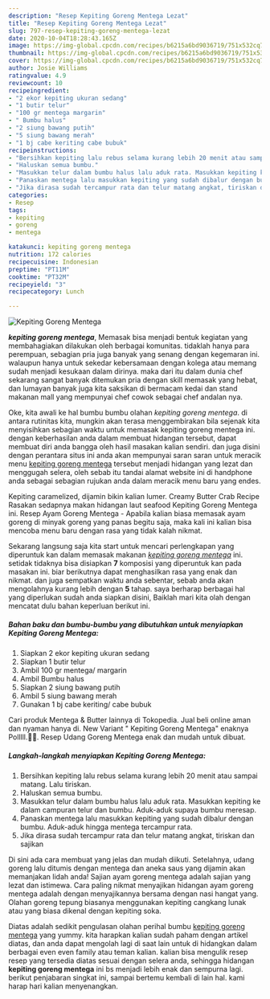```yaml
---
description: "Resep Kepiting Goreng Mentega Lezat"
title: "Resep Kepiting Goreng Mentega Lezat"
slug: 797-resep-kepiting-goreng-mentega-lezat
date: 2020-10-04T18:28:43.165Z
image: https://img-global.cpcdn.com/recipes/b6215a6bd9036719/751x532cq70/kepiting-goreng-mentega-foto-resep-utama.jpg
thumbnail: https://img-global.cpcdn.com/recipes/b6215a6bd9036719/751x532cq70/kepiting-goreng-mentega-foto-resep-utama.jpg
cover: https://img-global.cpcdn.com/recipes/b6215a6bd9036719/751x532cq70/kepiting-goreng-mentega-foto-resep-utama.jpg
author: Josie Williams
ratingvalue: 4.9
reviewcount: 10
recipeingredient:
- "2 ekor kepiting ukuran sedang"
- "1 butir telur"
- "100 gr mentega margarin"
- " Bumbu halus"
- "2 siung bawang putih"
- "5 siung bawang merah"
- "1 bj cabe keriting cabe bubuk"
recipeinstructions:
- "Bersihkan kepiting lalu rebus selama kurang lebih 20 menit atau sampai matang. Lalu tiriskan."
- "Haluskan semua bumbu."
- "Masukkan telur dalam bumbu halus lalu aduk rata. Masukkan kepiting ke dalam campuran telur dan bumbu. Aduk-aduk supaya bumbu meresap."
- "Panaskan mentega lalu masukkan kepiting yang sudah dibalur dengan bumbu. Aduk-aduk hingga mentega tercampur rata."
- "Jika dirasa sudah tercampur rata dan telur matang angkat, tiriskan dan sajikan"
categories:
- Resep
tags:
- kepiting
- goreng
- mentega

katakunci: kepiting goreng mentega 
nutrition: 172 calories
recipecuisine: Indonesian
preptime: "PT11M"
cooktime: "PT32M"
recipeyield: "3"
recipecategory: Lunch

---
```



![Kepiting Goreng Mentega](https://img-global.cpcdn.com/recipes/b6215a6bd9036719/751x532cq70/kepiting-goreng-mentega-foto-resep-utama.jpg)

<b><i>kepiting goreng mentega</i></b>, Memasak bisa menjadi bentuk kegiatan yang membahagiakan dilakukan oleh berbagai komunitas. tidaklah hanya para perempuan, sebagian pria juga banyak yang senang dengan kegemaran ini. walaupun hanya untuk sekedar kebersamaan dengan kolega atau memang sudah menjadi kesukaan dalam dirinya. maka dari itu dalam dunia chef sekarang sangat banyak ditemukan pria dengan skill memasak yang hebat, dan lumayan banyak juga kita saksikan di bermacam kedai dan stand makanan mall yang mempunyai chef cowok sebagai chef andalan nya.

Oke, kita awali ke hal bumbu bumbu olahan <i>kepiting goreng mentega</i>. di antara rutinitas kita, mungkin akan terasa menggembirakan bila sejenak kita menyisihkan sebagian waktu untuk memasak kepiting goreng mentega ini. dengan keberhasilan anda dalam membuat hidangan tersebut, dapat membuat diri anda bangga oleh hasil masakan kalian sendiri. dan juga disini dengan perantara situs ini anda akan mempunyai saran saran untuk meracik menu <u>kepiting goreng mentega</u> tersebut menjadi hidangan yang lezat dan menggugah selera, oleh sebab itu tandai alamat website ini di handphone anda sebagai sebagian rujukan anda dalam meracik menu baru yang endes.

Kepiting caramelized, dijamin bikin kalian lumer. Creamy Butter Crab Recipe Rasakan sedapnya makan hidangan laut seafood Kepiting Goreng Mentega ini. Resep Ayam Goreng Mentega - Apabila kalian biasa memasak ayam goreng di minyak goreng yang panas begitu saja, maka kali ini kalian bisa mencoba menu baru dengan rasa yang tidak kalah nikmat.


Sekarang langsung saja kita start untuk mencari perlengkapan yang diperuntuk kan dalam memasak makanan <u><i>kepiting goreng mentega</i></u> ini. setidak tidaknya bisa disiapkan <b>7</b> komposisi yang diperuntuk kan pada masakan ini. biar berikutnya dapat menghasilkan rasa yang enak dan nikmat. dan juga sempatkan waktu anda sebentar, sebab anda akan mengolahnya kurang lebih dengan <b>5</b> tahap. saya berharap berbagai hal yang diperlukan sudah anda siapkan disini, Baiklah mari kita olah dengan mencatat dulu bahan keperluan berikut ini.

<!--inarticleads1-->

##### Bahan baku dan bumbu-bumbu yang dibutuhkan untuk menyiapkan Kepiting Goreng Mentega:

1. Siapkan 2 ekor kepiting ukuran sedang
1. Siapkan 1 butir telur
1. Ambil 100 gr mentega/ margarin
1. Ambil  Bumbu halus
1. Siapkan 2 siung bawang putih
1. Ambil 5 siung bawang merah
1. Gunakan 1 bj cabe keriting/ cabe bubuk


Cari produk Mentega &amp; Butter lainnya di Tokopedia. Jual beli online aman dan nyaman hanya di. New Variant &#34; Kepiting Goreng Mentega&#34; enaknya Polllll.🦀😚. Resep Udang Goreng Mentega enak dan mudah untuk dibuat. 

<!--inarticleads2-->

##### Langkah-langkah menyiapkan Kepiting Goreng Mentega:

1. Bersihkan kepiting lalu rebus selama kurang lebih 20 menit atau sampai matang. Lalu tiriskan.
1. Haluskan semua bumbu.
1. Masukkan telur dalam bumbu halus lalu aduk rata. Masukkan kepiting ke dalam campuran telur dan bumbu. Aduk-aduk supaya bumbu meresap.
1. Panaskan mentega lalu masukkan kepiting yang sudah dibalur dengan bumbu. Aduk-aduk hingga mentega tercampur rata.
1. Jika dirasa sudah tercampur rata dan telur matang angkat, tiriskan dan sajikan


Di sini ada cara membuat yang jelas dan mudah diikuti. Setelahnya, udang goreng lalu ditumis dengan mentega dan aneka saus yang dijamin akan memanjakan lidah anda! Sajian ayam goreng mentega adalah sajian yang lezat dan istimewa. Cara paling nikmat menyajikan hidangan ayam goreng mentega adalah dengan menyajikannya bersama dengan nasi hangat yang. Olahan goreng tepung biasanya menggunakan kepiting cangkang lunak atau yang biasa dikenal dengan kepiting soka. 

Diatas adalah sedikit pengulasan olahan perihal bumbu <u>kepiting goreng mentega</u> yang yummy. kita harapkan kalian sudah paham dengan artikel diatas, dan anda dapat mengolah lagi di saat lain untuk di hidangkan dalam berbagai even even family atau teman kalian. kalian bisa mengulik resep resep yang tersedia diatas sesuai dengan selera anda, sehingga hidangan <b>kepiting goreng mentega</b> ini bs menjadi lebih enak dan sempurna lagi. berikut penjabaran singkat ini, sampai bertemu kembali di lain hal. kami harap hari kalian menyenangkan.
